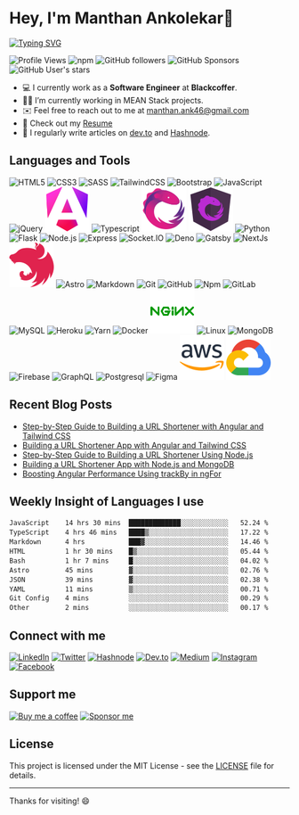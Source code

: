 # Hey, I'm Manthan Ankolekar👋

[![Typing SVG](https://readme-typing-svg.herokuapp.com?font=Fira+Code&pause=1000&random=false&width=435&lines=Software+Engineer%F0%9F%8E%93;Front+End+Developer%F0%9F%A7%91%E2%80%8D%F0%9F%92%BB;MEAN+Stack+Developer%F0%9F%9A%80;Learn%2C+Code%2C+Build+%F0%9F%91%BD)](https://git.io/typing-svg)

![Profile Views](https://komarev.com/ghpvc/?username=manthanank&color=brightgreen)
![npm](https://img.shields.io/npm/dt/manthanank)
![GitHub followers](https://img.shields.io/github/followers/manthanank?label=Follow&style=social)
![GitHub Sponsors](https://img.shields.io/github/sponsors/manthanank)
![GitHub User's stars](https://img.shields.io/github/stars/manthanank?affiliations=OWNER&style=social)

- 💻 I currently work as a **Software Engineer** at **Blackcoffer**.
- 🧑‍💻 I’m currently working in MEAN Stack projects.
- ✉️ Feel free to reach out to me at [manthan.ank46@gmail.com](mailto:manthan.ank46@gmail.com)
- 📄 Check out my [Resume](https://docs.google.com/document/d/1Ba40AaV2Ol5hueeVe5wCI1GeBEtcPJXp3mzm-HZ6BHk/edit?usp=sharing)
- 📝 I regularly write articles on [dev.to](https://dev.to/manthanank) and [Hashnode](https://manthanank.hashnode.dev/).

## Languages and Tools

<!-- ![HTML5](https://img.shields.io/badge/-HTML5-E34F26?style=for-the-badge&logo=html5&logoColor=white)
![CSS3](https://img.shields.io/badge/-CSS3-1572B6?style=for-the-badge&logo=css3&logoColor=white)
![SASS](https://img.shields.io/badge/-SASS-CC6699?style=for-the-badge&logo=sass&logoColor=white)
![TailwindCSS](https://img.shields.io/badge/-TailwindCSS-38B2AC?style=for-the-badge&logo=tailwind-css&logoColor=white)
![Bootstrap](https://img.shields.io/badge/-Bootstrap-7952B3?style=for-the-badge&logo=bootstrap&logoColor=white)
![JavaScript](https://img.shields.io/badge/-JavaScript-F7DF1E?style=for-the-badge&logo=javascript&logoColor=black)
![jQuery](https://img.shields.io/badge/-jQuery-0769AD?style=for-the-badge&logo=jquery&logoColor=white)
![Angular](https://img.shields.io/badge/-Angular-DD0031?style=for-the-badge&logo=angular&logoColor=white)
![Typescript](https://img.shields.io/badge/-Typescript-3178C6?style=for-the-badge&logo=typescript&logoColor=white)
![RxJS](https://img.shields.io/badge/-RxJS-B7178C?style=for-the-badge&logo=reactivex&logoColor=white)
![NgRx](https://img.shields.io/badge/-NgRx-333333?style=for-the-badge&logo=redux&logoColor=white)
![Python](https://img.shields.io/badge/-Python-3776AB?style=for-the-badge&logo=python&logoColor=white)
![Flask](https://img.shields.io/badge/-Flask-000000?style=for-the-badge&logo=flask&logoColor=white)
![Node.js](https://img.shields.io/badge/-Node.js-339933?style=for-the-badge&logo=node.js&logoColor=white)
![Express](https://img.shields.io/badge/-Express-000000?style=for-the-badge&logo=express&logoColor=white)
![Socket.IO](https://img.shields.io/badge/-Socket.IO-010101?style=for-the-badge&logo=socket.io&logoColor=white)
![Deno](https://img.shields.io/badge/-Deno-000000?style=for-the-badge&logo=deno&logoColor=white)
![Gatsby](https://img.shields.io/badge/-Gatsby-663399?style=for-the-badge&logo=gatsby&logoColor=white)
![NextJs](https://img.shields.io/badge/-NextJs-000000?style=for-the-badge&logo=next.js&logoColor=white)
![NestJs](https://img.shields.io/badge/-NestJs-E0234E?style=for-the-badge&logo=nestjs&logoColor=white)
![Astro](https://img.shields.io/badge/-Astro-000000?style=for-the-badge&logo=astro&logoColor=white)
![Markdown](https://img.shields.io/badge/-Markdown-000000?style=for-the-badge&logo=markdown&logoColor=white)
![Git](https://img.shields.io/badge/-Git-F05032?style=for-the-badge&logo=git&logoColor=white)
![GitHub](https://img.shields.io/badge/-GitHub-181717?style=for-the-badge&logo=github&logoColor=white)
![Npm](https://img.shields.io/badge/-Npm-CB3837?style=for-the-badge&logo=npm&logoColor=white)
![GitLab](https://img.shields.io/badge/-GitLab-FCA121?style=for-the-badge&logo=gitlab&logoColor=white)
![MySQL](https://img.shields.io/badge/-MySQL-4479A1?style=for-the-badge&logo=mysql&logoColor=white)
![Heroku](https://img.shields.io/badge/-Heroku-430098?style=for-the-badge&logo=heroku&logoColor=white)
![Yarn](https://img.shields.io/badge/-Yarn-2C8EBB?style=for-the-badge&logo=yarn&logoColor=white)
![Docker](https://img.shields.io/badge/-Docker-2496ED?style=for-the-badge&logo=docker&logoColor=white)
![Nginx](https://img.shields.io/badge/-Nginx-269539?style=for-the-badge&logo=nginx&logoColor=white)
![Linux](https://img.shields.io/badge/-Linux-FCC624?style=for-the-badge&logo=linux&logoColor=black)
![MongoDB](https://img.shields.io/badge/-MongoDB-47A248?style=for-the-badge&logo=mongodb&logoColor=white)
![Firebase](https://img.shields.io/badge/-Firebase-FFCA28?style=for-the-badge&logo=firebase&logoColor=white)
![GraphQL](https://img.shields.io/badge/-GraphQL-E10098?style=for-the-badge&logo=graphql&logoColor=white)
![Postgresql](https://img.shields.io/badge/-Postgresql-336791?style=for-the-badge&logo=postgresql&logoColor=white)
![Figma](https://img.shields.io/badge/-Figma-F24E1E?style=for-the-badge&logo=figma&logoColor=white)
![AWS](https://img.shields.io/badge/-AWS-232F3E?style=for-the-badge&logo=amazon-aws&logoColor=white)
![GCP](https://img.shields.io/badge/-GCP-4285F4?style=for-the-badge&logo=google-cloud&logoColor=white) -->

![HTML5](/assets/svg/html.svg)
![CSS3](/assets/svg/css.svg)
![SASS](/assets/svg/sass.svg)
![TailwindCSS](/assets/svg/tailwindcss.svg)
![Bootstrap](/assets/svg/bootstrap.svg)
![JavaScript](/assets/svg/javascript.svg)
![jQuery](/assets/svg/jquery.svg)
![Angular](/assets/svg/angular.svg)
![Typescript](/assets/svg/typescript.svg)
![RxJS](/assets/svg/rxjs.svg)
![NgRx](/assets/svg/ngrx.svg)
![Python](/assets/svg/python.svg)
![Flask](/assets/svg/flask.svg)
![Node.js](/assets/svg/nodejs.svg)
![Express](/assets/svg/express.svg)
![Socket.IO](/assets/svg/socketio.svg)
![Deno](/assets/svg/deno.svg)
![Gatsby](/assets/svg/gatsby.svg)
![NextJs](/assets/svg/nextjs.svg)
![NestJs](/assets/svg/nestjs.svg)
![Astro](/assets/svg/astro.svg)
![Markdown](/assets/svg/markdown.svg)
![Git](/assets/svg/git.svg)
![GitHub](/assets/svg/github.svg)
![Npm](/assets/svg/npm.svg)
![GitLab](/assets/svg/gitlab.svg)
![MySQL](/assets/svg/mysql.svg)
![Heroku](/assets/svg/heroku.svg)
![Yarn](/assets/svg/yarn.svg)
![Docker](/assets/svg/docker.svg)
![Nginx](/assets/svg/nginx.svg)
![Linux](/assets/svg/linux.svg)
![MongoDB](/assets/svg//mongodb.svg)
![Firebase](/assets/svg/firebase.svg)
![GraphQL](/assets/svg/graphql.svg)
![Postgresql](/assets/svg/postgresql.svg)
![Figma](/assets/svg/figma.svg)
![AWS](/assets/svg/aws.svg)
![GCP](/assets/svg/googlecloud.svg)

## Recent Blog Posts

<!-- BLOG-POST-LIST:START -->
- [Step-by-Step Guide to Building a URL Shortener with Angular and Tailwind CSS](https://manthanank.hashnode.dev/step-by-step-guide-to-building-a-url-shortener-with-angular-and-tailwind-css)
- [Building a URL Shortener App with Angular and Tailwind CSS](https://dev.to/manthanank/building-a-url-shortener-app-with-angular-and-tailwind-css-2kop)
- [Step-by-Step Guide to Building a URL Shortener Using Node.js](https://manthanank.hashnode.dev/step-by-step-guide-to-building-a-url-shortener-using-nodejs)
- [Building a URL Shortener App with Node.js and MongoDB](https://dev.to/manthanank/building-a-url-shortener-app-with-nodejs-and-mongodb-bhh)
- [Boosting Angular Performance Using trackBy in ngFor](https://manthanank.hashnode.dev/boosting-angular-performance-using-trackby-in-ngfor)
<!-- BLOG-POST-LIST:END -->

## Weekly Insight of Languages I use

<!--START_SECTION:waka-->

```txt
JavaScript    14 hrs 30 mins  █████████████░░░░░░░░░░░░   52.24 %
TypeScript    4 hrs 46 mins   ████▒░░░░░░░░░░░░░░░░░░░░   17.22 %
Markdown      4 hrs           ███▓░░░░░░░░░░░░░░░░░░░░░   14.46 %
HTML          1 hr 30 mins    █▒░░░░░░░░░░░░░░░░░░░░░░░   05.44 %
Bash          1 hr 7 mins     █░░░░░░░░░░░░░░░░░░░░░░░░   04.02 %
Astro         45 mins         ▓░░░░░░░░░░░░░░░░░░░░░░░░   02.76 %
JSON          39 mins         ▓░░░░░░░░░░░░░░░░░░░░░░░░   02.38 %
YAML          11 mins         ▒░░░░░░░░░░░░░░░░░░░░░░░░   00.71 %
Git Config    4 mins          ░░░░░░░░░░░░░░░░░░░░░░░░░   00.29 %
Other         2 mins          ░░░░░░░░░░░░░░░░░░░░░░░░░   00.17 %
```

<!--END_SECTION:waka-->

## Connect with me

[![LinkedIn](https://img.shields.io/badge/LinkedIn-0077B5?style=for-the-badge&logo=linkedin&logoColor=white)](https://www.linkedin.com/in/manthanank)
[![Twitter](https://img.shields.io/badge/Twitter-1DA1F2?style=for-the-badge&logo=twitter&logoColor=white)](https://twitter.com/manthan_ank)
[![Hashnode](https://img.shields.io/badge/Hashnode-2962FF?style=for-the-badge&logo=hashnode&logoColor=white)](https://manthanank.hashnode.dev/)
[![Dev.to](https://img.shields.io/badge/Dev.to-0A0A0A?style=for-the-badge&logo=dev-dot-to&logoColor=white)](https://dev.to/manthanank)
[![Medium](https://img.shields.io/badge/Medium-12100E?style=for-the-badge&logo=medium&logoColor=white)](https://manthanank.medium.com/)
[![Instagram](https://img.shields.io/badge/Instagram-E4405F?style=for-the-badge&logo=instagram&logoColor=white)](https://www.instagram.com/manthan_ank/)
[![Facebook](https://img.shields.io/badge/Facebook-1877F2?style=for-the-badge&logo=facebook&logoColor=white)]([https://www.facebook.com/manthanank/](https://www.facebook.com/manthanank/))

## Support me

[![Buy me a coffee](https://img.shields.io/badge/Buy%20me%20a%20coffee-FFDD00?style=for-the-badge&logo=buy-me-a-coffee&logoColor=white)](https://www.buymeacoffee.com/manthanank)
[![Sponsor me](https://img.shields.io/badge/Sponsor%20me-FFDD00?style=for-the-badge&logo=github-sponsors&logoColor=white)]([https://github.com/sponsors/manthanank])

## License

This project is licensed under the MIT License - see the [LICENSE](LICENSE) file for details.

---

Thanks for visiting! 😄

